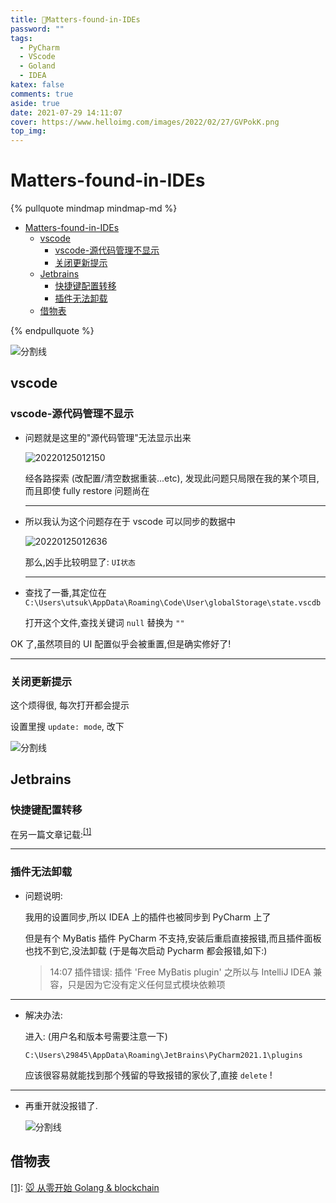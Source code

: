 ```yaml
---
title: 🤔Matters-found-in-IDEs
password: ""
tags:
  - PyCharm
  - VScode
  - Goland
  - IDEA
katex: false
comments: true
aside: true
date: 2021-07-29 14:11:07
cover: https://www.helloimg.com/images/2022/02/27/GVPokK.png
top_img:
---
```


# Matters-found-in-IDEs

<!--
 * @?: *********************************************************************
 * @Author: Weidows
 * @LastEditors: Weidows
 * @LastEditTime: 2022-07-29 22:40:04
 * @FilePath: \Blog-private\source\_posts\tools\IDE-matters.md
 * @Description:
 * @!: *********************************************************************
-->

{% pullquote mindmap mindmap-md %}

- [Matters-found-in-IDEs](#matters-found-in-ides)
  - [vscode](#vscode)
    - [vscode-源代码管理不显示](#vscode-源代码管理不显示)
    - [关闭更新提示](#关闭更新提示)
  - [Jetbrains](#jetbrains)
    - [快捷键配置转移](#快捷键配置转移)
    - [插件无法卸载](#插件无法卸载)
  - [借物表](#借物表)

{% endpullquote %}

<a>![分割线](https://www.helloimg.com/images/2022/07/01/ZM0SoX.png)</a>

## vscode

### vscode-源代码管理不显示

- 问题就是这里的"源代码管理"无法显示出来

  <img src="https://www.helloimg.com/images/2022/02/27/GVAlkD.png" alt="20220125012150" />

  经各路探索 (改配置/清空数据重装...etc), 发现此问题只局限在我的某个项目,而且即使 fully restore 问题尚在

  ***

- 所以我认为这个问题存在于 vscode 可以同步的数据中

  <img src="https://www.helloimg.com/images/2022/02/27/GVSbPS.png" alt="20220125012636" />

  那么,凶手比较明显了: `UI状态`

  ***

- 查找了一番,其定位在 `C:\Users\utsuk\AppData\Roaming\Code\User\globalStorage\state.vscdb`

  打开这个文件,查找关键词 `null` 替换为 `""`

OK 了,虽然项目的 UI 配置似乎会被重置,但是确实修好了!

---

### 关闭更新提示

这个烦得很, 每次打开都会提示

设置里搜 `update: mode`, 改下

<a>![分割线](https://www.helloimg.com/images/2022/07/01/ZM0SoX.png)</a>

## Jetbrains

### 快捷键配置转移

在另一篇文章记载:<sup id='cite_ref-01'>[\[1\]](#cite_note-01)</sup>

---

### 插件无法卸载

- 问题说明:

  我用的设置同步,所以 IDEA 上的插件也被同步到 PyCharm 上了

  但是有个 MyBatis 插件 PyCharm 不支持,安装后重启直接报错,而且插件面板也找不到它,没法卸载 (于是每次启动 Pycharm 都会报错,如下:)

  > 14:07 插件错误: 插件 'Free MyBatis plugin' 之所以与 IntelliJ IDEA 兼容，只是因为它没有定义任何显式模块依赖项

---

- 解决办法:

  进入: (用户名和版本号需要注意一下)

  ```
  C:\Users\29845\AppData\Roaming\JetBrains\PyCharm2021.1\plugins
  ```

  应该很容易就能找到那个残留的导致报错的家伙了,直接 `delete` !

---

- 再重开就没报错了.

  <a>![分割线](https://www.helloimg.com/images/2022/07/01/ZM0SoX.png)</a>

## 借物表

<a name='cite_note-01' href='#cite_ref-01'>[1]</a>: [🐭 从零开始 Golang & blockchain](../others/golang/blockchain#Goland-快捷键导入)
